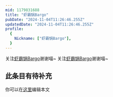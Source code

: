 ```yaml
---
mid: 1179831688
title: "虾霸锅Bargo"
pubDate: "2024-11-04T11:26:46.255Z"
updatedDate: "2024-11-04T11:26:46.255Z"
profile:
  {
    Nickname: ["虾霸锅Bargo"],
  }
---
```


关注[虾霸锅Bargo](https://space.bilibili.com/1179831688)谢谢喵~ 关注[虾霸锅Bargo](https://space.bilibili.com/1179831688)谢谢喵~

## 此条目有待补充
你可以在[这里](https://github.com/Yuhanawa/VTuber.ICU/edit/master/src/content/v/虾霸锅Bargo/index.md)编辑本文

